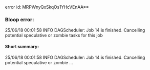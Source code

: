 error id: MRPWnyQxSkqOs1YHcVEnAA==
### Bloop error:

25/06/18 00:01:58 INFO DAGScheduler: Job 14 is finished. Cancelling potential speculative or zombie tasks for this job
#### Short summary: 

25/06/18 00:01:58 INFO DAGScheduler: Job 14 is finished. Cancelling potential speculative or zombie ...